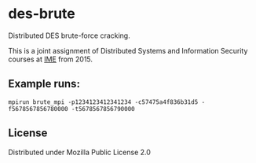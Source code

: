 # des-brute

Distributed DES brute-force cracking.

This is a joint assignment of Distributed Systems and Information Security
courses at [IME](http://ime.eb.br/) from 2015.

## Example runs:

```
mpirun brute_mpi -p1234123412341234 -c57475a4f836b31d5 -f5678567856780000 -t5678567856790000
```

## License

Distributed under Mozilla Public License 2.0
